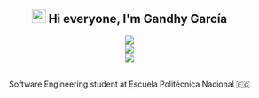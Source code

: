 <!-- Presentation -->
<h2 align="center">
  <img src="https://media.giphy.com/media/hvRJCLFzcasrR4ia7z/giphy.gif" width="25px">
  Hi everyone, I'm Gandhy García
</h2>

<!-- Social Media -->
<div align="center">
<a target="_blank" href="https://www.linkedin.com/in/gandhy-garcía-castañeda-897421227/"><img src="https://img.shields.io/badge/-LinkedIn-0077B5?style=for-the-badge&logo=Linkedin&logoColor=white"></img></a>
<br>
<a target="_blank" href="https://www.facebook.com/gandhygarcia/"><img src="https://img.shields.io/badge/-Facebook-blue"></img></a>
<br>
<a target="_blank" href="https://www.instagram.com/gandhygarcia1/"><img src="https://img.shields.io/badge/-Instagram-critical"></img></a>
</div>
<br>

<!-- Roles -->
<p align="center">Software Engineering student at Escuela Politécnica Nacional 🇪🇨</p>

<!--
**GandhyCrush/GandhyCrush** is a ✨ _special_ ✨ repository because its `README.md` (this file) appears on your GitHub profile.

Here are some ideas to get you started:

- 🔭 I’m currently working on ...
- 🌱 I’m currently learning ...
- 👯 I’m looking to collaborate on ...
- 🤔 I’m looking for help with ...
- 💬 Ask me about ...
- 📫 How to reach me: ...
- 😄 Pronouns: ...
- ⚡ Fun fact: ...
-->
